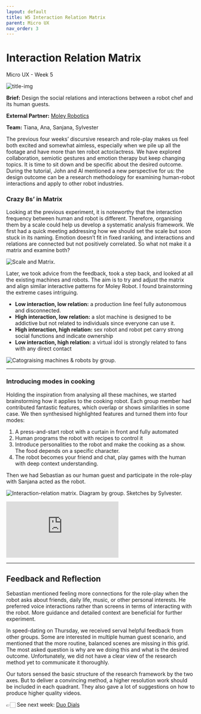 ```yaml
---
layout: default
title: W5 Interaction Relation Matrix
parent: Micro UX
nav_order: 3
---
```

# Interaction Relation Matrix
Micro UX - Week 5

![title-img](https://sylvesterlau.com/blog/assets/micro/w5/matrix-2.jpg)

**Brief:** Design the social relations and interactions between a robot chef and its human guests.

**External Partner:** [Moley Robotics](https://moley.com)

**Team:** Tiana, Ana, Sanjana, Sylvester

The previous four weeks’ discursive research and role-play makes us feel both excited and somewhat aimless, especially when we pile up all the footage and have more than ten robot actor/actress. We have explored collaboration, semiotic gestures and emotion therapy but keep changing topics. It is time to sit down and be specific about the desired outcome. During the tutorial, John and Al mentioned a new perspective for us: the design outcome can be a research methodology for examining human-robot interactions and apply to other robot industries.

### Crazy 8s’ in Matrix
Looking at the previous experiment, it is noteworthy that the interaction frequency between human and robot is different. Therefore, organising them by a scale could help us develop a systematic analysis framework. We first had a quick meeting addressing how we should set the scale but soon stuck in its naming. Emotion doesn’t fit in fixed ranking, and interactions and relations are connected but not positively correlated. So what not make it a matrix and examine both?

![Scale and Matrix.](https://sylvesterlau.com/blog/assets/micro/w5/scale-matrix.png "Scale and Matrix.") 

Later, we took advice from the feedback, took a step back, and looked at all the existing machines and robots. The aim is to try and adjust the matrix and align similar interactive patterns for Moley Robot. I found brainstorming the extreme cases intriguing. 
- **Low interaction, low relation:** a production line feel fully autonomous and disconnected.
- **High interaction, low relation:** a slot machine is designed to be addictive but not related to individuals since everyone can use it.
- **High interaction, high relation:** sex robot and robot pet carry strong social functions and indicate ownership
- **Low interaction, high relation:** a virtual idol is strongly related to fans with any direct contact

![Catograising machines & robots by group.](https://sylvesterlau.com/blog/assets/micro/w5/matrix-1.jpg "Catograising machines & robots by group.") 

***

### Introducing modes in cooking
Holding the inspiration from analysing all these machines, we started brainstorming how it applies to the cooking robot. Each group member had contributed fantastic features, which overlap or shows similarities in some case. We then synthesised highlighted features and turned them into four modes:

1. A press-and-start robot with a curtain in front and fully automated
2. Human programs the robot with recipes to control it
3. Introduce personalities to the robot and make the cooking as a show. The food depends on a specific character.
4. The robot becomes your friend and chat, play games with the human with deep context understanding.

Then we had Sebastian as our human guest and participate in the role-play with Sanjana acted as the robot.

![Interaction-relation matrix. Diagram by group. Sketches by Sylvester.](https://sylvesterlau.com/blog/assets/micro/w5/matrix-2.jpg "Interaction-relation matrix. Diagram by group. Sketches by Sylvester.") 

<iframe class="l" src="https://www.youtube.com/embed/G9MAv5amd4U" title="YouTube video player" frameborder="0" allow="accelerometer; autoplay; clipboard-write; encrypted-media; gyroscope; picture-in-picture" allowfullscreen></iframe>

***

## Feedback and Reflection
Sebastian mentioned feeling more connections for the role-play when the robot asks about friends, daily life, music, or other personal interests. He preferred voice interactions rather than screens in terms of interacting with the robot. More guidance and detailed context are beneficial for further experiment.

In speed-dating on Thursday, we received serval helpful feedback from other groups. Some are interested in multiple human guest scenario, and mentioned that the more routine, balanced scenes are missing in this grid. The most asked question is why are we doing this and what is the desired outcome. Unfortunately, we did not have a clear view of the research method yet to communicate it thoroughly.

Our tutors sensed the basic structure of the research framework by the two axes. But to deliver a convincing method, a higher resolution work should be included in each quadrant. They also gave a lot of suggestions on how to produce higher quality videos.

👉🏻 See next week: [Duo Dials](./micro-ux-w6)
